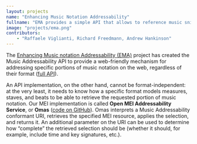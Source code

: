 ```yaml
---
layout: projects
name: "Enhancing Music Notation Addressability"
fullname: "EMA provides a simple API that allows to reference music snippets for micro-publications etc. The Omas webservice implements this API for MEI"
image: "projects/ema.png"
contributors: 
    - "Raffaele Viglianti, Richard Freedmann, Andrew Hankinson"
---
```

The [Enhancing Music notation Addressability (EMA)](http://mith.umd.edu/research/enhancing-music-notation-addressability/) project has created the Music Addressability API to provide a web-friendly mechanism for addressing specific portions of music notation on the web, regardless of their format ([full API](https://github.com/umd-mith/ema/blob/master/docs/api.md)).

An API implementation, on the other hand, cannot be format-independent: at the very least, it needs to know how a specific format models measures, staves, and beats to be able to retrieve the requested portion of music notation. Our MEI implementation is called **Open MEI Addressability Service**, or **Omas** ([code on GitHub](https://github.com/umd-mith/ema/tree/master/Omas)). Omas interprets a Music Addressability conformant URI, retrieves the specified MEI resource, applies the selection, and returns it. An additional parameter on the URI can be used to determine how “complete” the retrieved selection should be (whether it should, for example, include time and key signatures, etc.).
